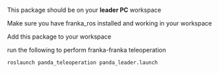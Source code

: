 This package should be on your **leader PC** workspace

Make sure you have franka_ros installed and working in your workspace

Add this package to your workspace

run the following to perform franka-franka teleoperation


```
roslaunch panda_teleoperation panda_leader.launch
```
